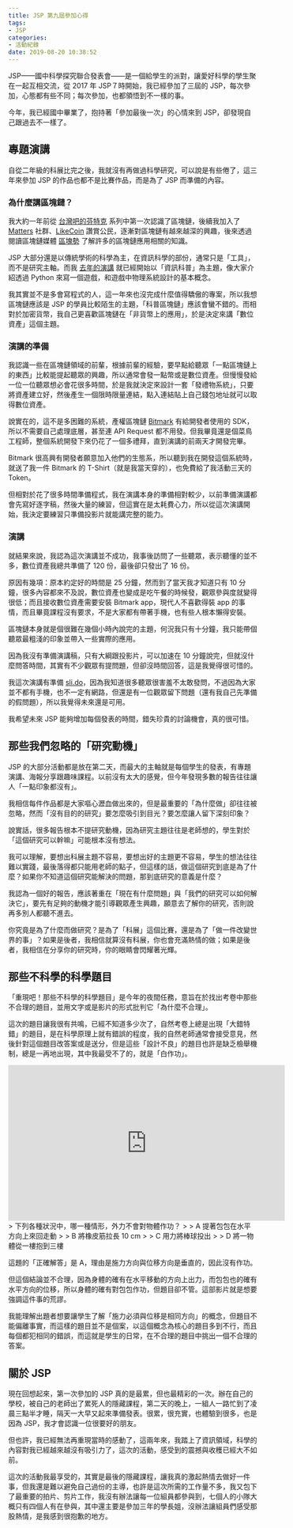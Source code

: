 ```yaml
---
title: JSP 第九屆參加心得
tags:
- JSP
categories: 
- 活動紀錄
date: 2019-08-20 10:38:52
---
```



JSP——國中科學探究聯合發表會——是一個給學生的派對，讓愛好科學的學生聚在一起互相交流，從 2017 年 JSP７時開始，我已經參加了三屆的 JSP，每次參加，心態都有些不同；每次參加，也都領悟到不一樣的事。

今年，我已經國中畢業了，抱持著「參加最後一次」的心情來到 JSP，卻發現自己跟過去不一樣了。

## 專題演講

自從二年級的科展比完之後，我就沒有再做過科學研究，可以說是有些倦了，這三年來參加 JSP 的作品也都不是比賽作品，而是為了 JSP 而準備的內容。

### 為什麼講區塊鏈？

我大約一年前從 [台灣吧的芬特克](https://www.youtube.com/watch?v=5r8kJCE1S1s) 系列中第一次認識了區塊鏈，後續我加入了 [Matters](https://matters.news) 社群、[LikeCoin](https://like.co) 讚賞公民，逐漸對區塊鏈有越來越深的興趣，後來透過閱讀區塊鏈媒體 [區塊勢](https://blocktrend.today/) 了解許多的區塊鏈應用相關的知識。

JSP 大部分還是以傳統學術的科學為主，在資訊科學的部份，通常只是「工具」，而不是研究主軸。而我 [去年的演講](/2018/08/01/FireWheel0/) 就已經開始以「資訊科普」為主題，像大家介紹透過 Python 來寫一個遊戲，和遊戲中物理系統設計的基本概念。

我其實並不是多會寫程式的人，這一年來也沒完成什麼值得驕傲的專案，所以我想區塊鏈應該是 JSP 的學員比較陌生的主題，「科普區塊鏈」應該會蠻不錯的。而相對於加密貨幣，我自己更喜歡區塊鏈在「非貨幣上的應用」，於是決定來講「數位資產」這個主題。

### 演講的準備

我認識一些在區塊鏈領域的前輩，根據前輩的經驗，要早點給聽眾「一點區塊鏈上的東西」比較能提起聽眾的興趣，所以通常會發一點幣或是數位資產。但慢慢發給一位一位聽眾想必會花很多時間，於是我就決定來設計一套「發禮物系統」，只要將資產建立好，然後產生一個限時限量連結，點入連結貼上自己錢包地址就可以取得數位資產。

說實在的，這不是多困難的系統，產權區塊鏈 [Bitmark](https://bitmark.com) 有給開發者使用的 SDK，所以不需要自己處理底層，甚至連 API Request 都不用發。但我畢竟還是個菜鳥工程師，整個系統開發下來仍花了一個多禮拜，直到演講的前兩天才開發完畢。

Bitmark 很高興有開發者願意加入他們的生態系，所以聽到我在開發這個系統時，就送了我一件 Bitmark 的 T-Shirt（就是我當天穿的），也免費給了我活動三天的 Token。

但相對於花了很多時間準備程式，我在演講本身的準備相對較少，以前準備演講都會先寫好逐字稿，然後大量的練習，但這實在是太耗費心力，所以從這次演講開始，我決定要練習只準備投影片就能講完整的能力。

### 演講

就結果來說，我認為這次演講並不成功，我事後訪問了一些聽眾，表示聽懂的並不多，數位資產我總共準備了 120 份，最後卻只發出了 16 份。

原因有幾項：原本約定好的時間是 25 分鐘，然而到了當天我才知道只有 10 分鐘，很多內容都來不及說，數位資產也變成是吃午餐的時候發，觀眾參與度就變得很低；而且接收數位資產需要安裝 Bitmark app，現代人不喜歡得裝 app 的事情，而且畢竟課程沒有要求，不是大家都有帶著手機，也有些人根本懶得安裝。

區塊鏈本身就是個很難在幾個小時內說完的主題，何況我只有十分鐘，我只能帶個聽眾最粗淺的印象並帶入一些實際的應用。

因為我沒有準備演講稿，只有大綱跟投影片，可以加速在 10 分鐘說完，但就沒什麼問答時間，其實有不少觀眾有提問題，但卻沒時間回答，這是我覺得很可惜的。

我這次演講有準備 [sli.do](https://sli.do)，因為我知道很多聽眾很害羞不太敢發問，不過因為大家並不都有手機，也不一定有網路，但還是有一位觀眾留下問題（還有我自己先準備的假問題），所以我覺得未來還是可用。

我希望未來 JSP 能夠增加每個發表的時間，錯失珍貴的討論機會，真的很可惜。

## 那些我們忽略的「研究動機」

JSP 的大部分活動都是放在第二天，而最大的主軸就是每個學生的發表，有專題演講、海報分享跟趣味課程。以前沒有太大的感覺，但今年發現多數的報告往往讓人「一點印象都沒有」。

我相信每件作品都是大家嘔心瀝血做出來的，但是最重要的「為什麼做」卻往往被忽略，然而「沒有目的的研究」要怎麼吸引到目光？要怎麼讓人留下深刻印象？

說實話，很多報告根本不提研究動機，因為研究主題往往是老師想的，學生對於「這個研究可以幹嘛」可能根本沒有想法。

我可以理解，要想出科展主題不容易，要想出好的主題更不容易，學生的想法往往難以實踐，最後落得都只能用老師的點子，但這樣的話，做這個研究到底是為了什麼？如果你不知道這個研究能解決的問題，那到底研究的意義是什麼？

我認為一個好的報告，應該著重在「現在有什麼問題」與「我們的研究可以如何解決它」，要先有足夠的動機才能引導觀眾產生興趣，願意去了解你的研究，否則說再多別人都聽不進去。

你究竟是為了什麼而做研究？是為了「科展」這個比賽，還是為了「做一件改變世界的事」？如果是後者，我相信就算沒有科展，你也會充滿熱情的做；如果是後者，我相信在分享你的研究時，你的眼睛會閃耀著光輝。

## 那些不科學的科學題目

「重現吧！那些不科學的科學題目」是今年的夜間任務，意旨在於找出考卷中那些不合理的題目，並用文字或是影片的形式批判它「為什麼不合理」。

這次的題目讓我很有共鳴，已經不知道多少次了，自然考卷上總是出現「大錯特錯」的題目，是在科學原理上就有錯誤的程度，我的自然老師通常會接受意見，然後針對這個題目改答案或是送分，但是這些「設計不良」的題目也許是缺乏檢舉機制，總是一再地出現，其中我最受不了的，就是「白作功」。

<iframe width="560" height="315" sandbox="allow-same-origin allow-scripts" src="https://open.tube/videos/embed/5ba9e7fa-e154-45fb-b4bd-e968ca75caa7" frameborder="0" allowfullscreen></iframe>
> 下列各種狀況中，哪一種情形，外力不會對物體作功？
>
> A 提著包包在水平方向上來回走動
>
> B 將橡皮筋拉長 10 cm
>
> C 用力將棒球投出
>
> D 將一物體從一樓抱到三樓

這題的「正確解答」是 A，理由是施力方向與位移方向是垂直的，因此沒有作功。

但這個結論並不合理，因為身體的確有在水平移動的方向上出力，而包包也的確有水平方向的位移，所以身體的確有對包包作功，但題目卻不管。這部影片就是想要強調這件事的荒謬。

我能理解出題者想要讓學生了解「施力必須與位移是相同方向」的概念，但題目不能偏離事實，而這樣的題目並不是個案，以這個概念為核心的題目多到不行，而且每個都犯相同的錯誤，而這就是學生的日常，在不合理的題目中挑出一個不合理的答案。

## 關於 JSP

現在回想起來，第一次參加的 JSP 真的是最累，但也最精彩的一次。辦在自己的學校，被自己的老師出了累死人的隱藏課程，第二天的晚上，一組人一路忙到了凌晨三點半才睡，隔天一大早又起來準備發表。很累，很充實，也體驗到很多，也是因為 JSP，我才會認識一位很要好的朋友。

但也許，我已經無法再重現當時的感動了，這兩年來，我踏上了資訊領域，科學的內容對我已經越來越沒有吸引力了，這次的活動，感受到的震撼與收穫已經大不如前。

這次的活動我最享受的，其實是最後的隱藏課程，讓我真的激起熱情去做好一件事，但我還是難以避免自己過份的主導，也許是這次所需的工作量不多，我又包下了最重要的拍片、剪片工作，我沒有辦法讓每一位組員都參與到，七個人的小隊大概只有四個人有在參與，其中還主要是參加三年的學長姐，沒辦法讓組員們感受那股熱情，是我感到很抱歉的地方。
